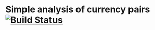 # Simple analysis of currency pairs [![Build Status][travis-image]][travis-url]

[travis-image]: https://travis-ci.org/stee1cat/analysis-of-pairs.svg?branch=master
[travis-url]: https://travis-ci.org/stee1cat/analysis-of-pairs